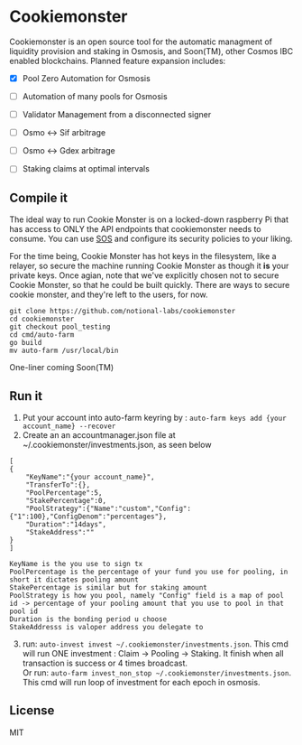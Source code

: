 # Cookiemonster
Cookiemonster is an open source tool for the automatic managment of liquidity provision and staking in Osmosis, and Soon(TM), other Cosmos IBC enabled blockchains.  Planned feature expansion includes:

- [x] Pool Zero Automation for Osmosis
- [ ] Automation of many pools for Osmosis
- [ ] Validator Management from a disconnected signer
- [ ] Osmo <-> Sif arbitrage
- [ ] Osmo <-> Gdex arbitrage
- [ ] Staking claims at optimal intervals


## Compile it
The ideal way to run Cookie Monster is on a locked-down raspberry Pi that has access to ONLY the API endpoints that cookiemonster needs to consume.  You can use [SOS](https://github.com/notional-labs/sos) and configure its security policies to your liking.  


For the time being, Cookie Monster has hot keys in the filesystem, like a relayer, so secure the machine running Cookie Monster as though it **is** your private keys.  Once agian, note that we've explicitly chosen not to secure Cookie Monster, so that he could be built quickly.  There are ways to secure cookie monster, and they're left to the users, for now. 

```
git clone https://github.com/notional-labs/cookiemonster
cd cookiemonster
git checkout pool_testing
cd cmd/auto-farm
go build
mv auto-farm /usr/local/bin
```


One-liner coming Soon(TM)


## Run it
1. Put your account into auto-farm keyring by : `auto-farm keys add {your account_name} --recover`
2. Create an an accountmanager.json file at ~/.cookiemonster/investments.json, as seen below
```
[
{
    "KeyName":"{your account_name}",
    "TransferTo":{},
    "PoolPercentage":5,
    "StakePercentage":0,
    "PoolStrategy":{"Name":"custom","Config":{"1":100},"ConfigDenom":"percentages"},
    "Duration":"14days",
    "StakeAddress":""
}
]
```
```
KeyName is the you use to sign tx
PoolPercentage is the percentage of your fund you use for pooling, in short it dictates pooling amount
StakePercentage is similar but for staking amount
PoolStrategy is how you pool, namely "Config" field is a map of pool id -> percentage of your pooling amount that you use to pool in that pool id
Duration is the bonding period u choose
StakeAddresss is valoper address you delegate to
```

3. run: `auto-invest invest ~/.cookiemonster/investments.json`.  This cmd will run ONE investment : Claim -> Pooling -> Staking. It finish when all transaction is success or 4 times broadcast. </br>
  Or run: `auto-farm invest_non_stop ~/.cookiemonster/investments.json`.   This cmd will run loop of investment for each epoch in osmosis.



## License

MIT
